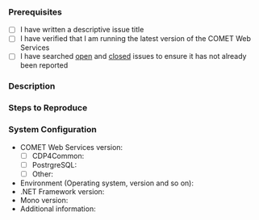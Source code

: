 ### Prerequisites

- [ ] I have written a descriptive issue title
- [ ] I have verified that I am running the latest version of the COMET Web Services
- [ ] I have searched [open](https://github.com/STARIONGROUP/COMET-WebServices-Community-Edition/issues) and [closed](https://github.com/STARIONGROUP/COMET-WebServices-Community-Edition/issues?q=is%3Aissue+is%3Aclosed) issues to ensure it has not already been reported

### Description
<!-- A description of the bug or feature -->

### Steps to Reproduce
<!-- List of steps, sample code, failing test or link to a project that reproduces the behavior -->

### System Configuration
<!-- Tell us about the environment where you are experiencing the bug -->

- COMET Web Services version:
  - [ ] CDP4Common:  
  - [ ] PostrgreSQL: 
  - [ ] Other:       
- Environment (Operating system, version and so on):
- .NET Framework version:
- Mono version:
- Additional information:

<!-- Thanks for reporting the issue to COMET Web Services! -->